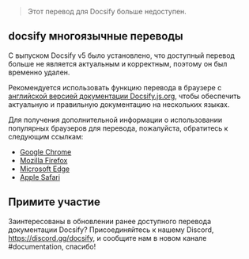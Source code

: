 > Этот перевод для Docsify больше недоступен.

## docsify многоязычные переводы

С выпуском Docsify v5 было установлено, что доступный перевод больше не является актуальным и корректным, поэтому он был временно удален.

Рекомендуется использовать функцию перевода в браузере с [английской версией документации Docsify.js.org](https://docsify.js.org/#/?id=docsify), чтобы обеспечить актуальную и правильную документацию на нескольких языках.

Для получения дополнительной информации о использовании популярных браузеров для перевода, пожалуйста, обратитесь к следующим ссылкам:

- [Google Chrome](https://support.google.com/chrome/answer/173424)
- [Mozilla Firefox](https://support.mozilla.org/en-US/kb/website-translation)
- [Microsoft Edge](https://support.microsoft.com/en-us/topic/use-microsoft-translator-in-microsoft-edge-browser-4ad1c6cb-01a4-4227-be9d-a81e127fcb0b)
- [Apple Safari](https://support.apple.com/en-ca/guide/safari/ibrw646b2ca2/)

## Примите участие

Заинтересованы в обновлении ранее доступного перевода документации Docsify? Присоединяйтесь к нашему Discord, https://discord.gg/docsify, и сообщите нам в новом канале #documentation, спасибо!
